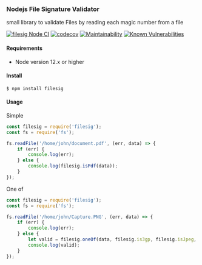 ### Nodejs File Signature Validator

small library to validate Files by reading each magic number from a file

[![filesig Node CI](https://github.com/lutfailham96/node-filesig/actions/workflows/ci.yml/badge.svg)](https://github.com/lutfailham96/node-filesig/actions/workflows/ci.yml)
[![codecov](https://codecov.io/gh/lutfailham96/node-filesig/branch/master/graph/badge.svg?token=C5GJEHHHA1)](https://codecov.io/gh/lutfailham96/node-filesig)
[![Maintainability](https://api.codeclimate.com/v1/badges/5d5e798f45c785ef2301/maintainability)](https://codeclimate.com/github/lutfailham96/node-filesig/maintainability)
[![Known Vulnerabilities](https://snyk.io/test/github/lutfailham96/node-filesig/badge.svg)](https://snyk.io/test/github/lutfailham96/node-filesig)

#### Requirements
- Node version 12.x or higher

#### Install

```shell
$ npm install filesig
```

#### Usage
Simple
```javascript
const filesig = require('filesig');
const fs = require('fs');

fs.readFile('/home/john/document.pdf', (err, data) => {
    if (err) {
        console.log(err);
    } else {
        console.log(filesig.isPdf(data));
    }
});

```

One of
```javascript
const filesig = require('filesig');
const fs = require('fs');

fs.readFile('/home/john/Capture.PNG', (err, data) => {
    if (err) {
        console.log(err);
    } else {
        let valid = filesig.oneOf(data, filesig.is3gp, filesig.isJpeg, filesig.isPng);
        console.log(valid);
    }
});
```
